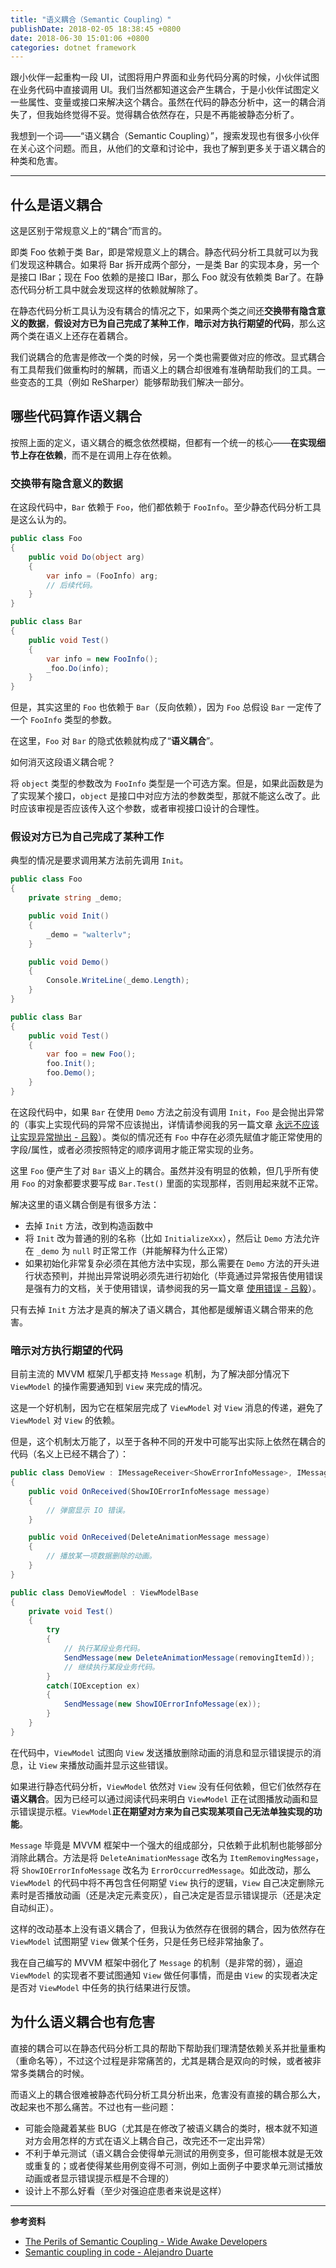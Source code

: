 ```yaml
---
title: "语义耦合（Semantic Coupling）"
publishDate: 2018-02-05 18:38:45 +0800
date: 2018-06-30 15:01:06 +0800
categories: dotnet framework
---
```


跟小伙伴一起重构一段 UI，试图将用户界面和业务代码分离的时候，小伙伴试图在业务代码中直接调用 UI。我们当然都知道这会产生耦合，于是小伙伴试图定义一些属性、变量或接口来解决这个耦合。虽然在代码的静态分析中，这一的耦合消失了，但我始终觉得不妥。觉得耦合依然存在，只是不再能被静态分析了。

我想到一个词——“语义耦合（Semantic Coupling）”，搜索发现也有很多小伙伴在关心这个问题。而且，从他们的文章和讨论中，我也了解到更多关于语义耦合的种类和危害。

---

## 什么是语义耦合

这是区别于常规意义上的“耦合”而言的。

即类 Foo 依赖于类 Bar，即是常规意义上的耦合。静态代码分析工具就可以为我们发现这种耦合。如果将 Bar 拆开成两个部分，一是类 Bar 的实现本身，另一个是接口 IBar；现在 Foo 依赖的是接口 IBar，那么 Foo 就没有依赖类 Bar了。在静态代码分析工具中就会发现这样的依赖就解除了。

在静态代码分析工具认为没有耦合的情况之下，如果两个类之间还**交换带有隐含意义的数据**，**假设对方已为自己完成了某种工作**，**暗示对方执行期望的代码**，那么这两个类在语义上还存在着耦合。

我们说耦合的危害是修改一个类的时候，另一个类也需要做对应的修改。显式耦合有工具帮我们做重构时的解耦，而语义上的耦合却很难有准确帮助我们的工具。一些变态的工具（例如 ReSharper）能够帮助我们解决一部分。

## 哪些代码算作语义耦合

按照上面的定义，语义耦合的概念依然模糊，但都有一个统一的核心——**在实现细节上存在依赖**，而不是在调用上存在依赖。

### 交换带有隐含意义的数据

在这段代码中，`Bar` 依赖于 `Foo`，他们都依赖于 `FooInfo`。至少静态代码分析工具是这么认为的。

```csharp
public class Foo
{
    public void Do(object arg)
    {
        var info = (FooInfo) arg;
        // 后续代码。
    }
}

public class Bar
{
    public void Test()
    {
        var info = new FooInfo();
        _foo.Do(info);
    }
}
```

但是，其实这里的 `Foo` 也依赖于 `Bar`（反向依赖），因为 `Foo` 总假设 `Bar` 一定传了一个 `FooInfo` 类型的参数。

在这里，`Foo` 对 `Bar` 的隐式依赖就构成了“**语义耦合**”。

如何消灭这段语义耦合呢？

将 `object` 类型的参数改为 `FooInfo` 类型是一个可选方案。但是，如果此函数是为了实现某个接口，`object` 是接口中对应方法的参数类型，那就不能这么改了。此时应该审视是否应该传入这个参数，或者审视接口设计的合理性。

### 假设对方已为自己完成了某种工作

典型的情况是要求调用某方法前先调用 `Init`。

```csharp
public class Foo
{
    private string _demo;

    public void Init()
    {
        _demo = "walterlv";
    }

    public void Demo()
    {
        Console.WriteLine(_demo.Length);
    }
}

public class Bar
{
    public void Test()
    {
        var foo = new Foo();
        foo.Init();
        foo.Demo();
    }
}
```

在这段代码中，如果 `Bar` 在使用 `Demo` 方法之前没有调用 `Init`，`Foo` 是会抛出异常的（事实上实现代码的异常不应该抛出，详情请参阅我的另一篇文章 [永远不应该让实现异常抛出 - 吕毅](/post/throws-which-exception.html#%E6%B0%B8%E8%BF%9C%E4%B8%8D%E5%BA%94%E8%AF%A5%E8%AE%A9%E5%AE%9E%E7%8E%B0%E9%94%99%E8%AF%AF%E6%8A%9B%E5%87%BA)）。类似的情况还有 `Foo` 中存在必须先赋值才能正常使用的字段/属性，或者必须按照特定的顺序调用才能正常实现的业务。

这里 `Foo` 便产生了对 `Bar` 语义上的耦合。虽然并没有明显的依赖，但几乎所有使用 `Foo` 的对象都要求要写成 `Bar.Test()` 里面的实现那样，否则用起来就不正常。

解决这里的语义耦合倒是有很多方法：

- 去掉 `Init` 方法，改到构造函数中
- 将 `Init` 改为普通的别的名称（比如 `InitializeXxx`），然后让 `Demo` 方法允许在 `_demo` 为 `null` 时正常工作（并能解释为什么正常）
- 如果初始化非常复杂必须在其他方法中实现，那么需要在 `Demo` 方法的开头进行状态预判，并抛出异常说明必须先进行初始化（毕竟通过异常报告使用错误是强有力的文档，关于使用错误，请参阅我的另一篇文章 [使用错误 - 吕毅](/post/throws-which-exception.html#%E4%BD%BF%E7%94%A8%E9%94%99%E8%AF%AF)）。

只有去掉 `Init` 方法才是真的解决了语义耦合，其他都是缓解语义耦合带来的危害。

### 暗示对方执行期望的代码

目前主流的 MVVM 框架几乎都支持 `Message` 机制，为了解决部分情况下 `ViewModel` 的操作需要通知到 `View` 来完成的情况。

这是一个好机制，因为它在框架层完成了 `ViewModel` 对 `View` 消息的传递，避免了 `ViewModel` 对 `View` 的依赖。

但是，这个机制太万能了，以至于各种不同的开发中可能写出实际上依然在耦合的代码（名义上已经不耦合了）：

```csharp
public class DemoView : IMessageReceiver<ShowErrorInfoMessage>, IMessageReceiver<DeleteAnimationMessage>
{
    public void OnReceived(ShowIOErrorInfoMessage message)
    {
        // 弹窗显示 IO 错误。
    }

    public void OnReceived(DeleteAnimationMessage message)
    {
        // 播放某一项数据删除的动画。
    }
}

public class DemoViewModel : ViewModelBase
{
    private void Test()
    {
        try
        {
            // 执行某段业务代码。
            SendMessage(new DeleteAnimationMessage(removingItemId));
            // 继续执行某段业务代码。
        }
        catch(IOException ex)
        {
            SendMessage(new ShowIOErrorInfoMessage(ex));
        }
    }
}
```

在代码中，`ViewModel` 试图向 `View` 发送播放删除动画的消息和显示错误提示的消息，让 `View` 来播放动画并显示这些错误。

如果进行静态代码分析，`ViewModel` 依然对 `View` 没有任何依赖，但它们依然存在**语义耦合**。因为已经可以通过阅读代码来明白 `ViewModel` 正在试图播放动画和显示错误提示框。`ViewModel`**正在期望对方来为自己实现某项自己无法单独实现的功能**。

`Message` 毕竟是 MVVM 框架中一个强大的组成部分，只依赖于此机制也能够部分消除此耦合。方法是将 `DeleteAnimationMessage` 改名为 `ItemRemovingMessage`，将 `ShowIOErrorInfoMessage` 改名为 `ErrorOccurredMessage`。如此改动，那么 `ViewModel` 的代码中将不再包含任何期望 `View` 执行的逻辑，`View` 自己决定删除元素时是否播放动画（还是决定元素变灰），自己决定是否显示错误提示（还是决定自动纠正）。

这样的改动基本上没有语义耦合了，但我认为依然存在很弱的耦合，因为依然存在 `ViewModel` 试图期望 `View` 做某个任务，只是任务已经非常抽象了。

我在自己编写的 MVVM 框架中弱化了 `Message` 的机制（是非常的弱），逼迫 `ViewModel` 的实现者不要试图通知 `View` 做任何事情，而是由 `View` 的实现者决定是否对 `ViewModel` 中任务的执行结果进行反馈。

## 为什么语义耦合也有危害

直接的耦合可以在静态代码分析工具的帮助下帮助我们理清楚依赖关系并批量重构（重命名等），不过这个过程是非常痛苦的，尤其是耦合是双向的时候，或者被非常多类耦合的时候。

而语义上的耦合很难被静态代码分析工具分析出来，危害没有直接的耦合那么大，改起来也不那么痛苦。不过也有一些问题：

- 可能会隐藏着某些 BUG（尤其是在修改了被语义耦合的类时，根本就不知道对方会用怎样的方式在语义上耦合自己，改完还不一定出异常）
- 不利于单元测试（语义耦合会使得单元测试的用例变多，但可能根本就是无效或重复的；或者使得某些用例变得不可测，例如上面例子中要求单元测试播放动画或者显示错误提示框是不合理的）
- 设计上不那么好看（至少对强迫症患者来说是这样）

---

**参考资料**

- [The Perils of Semantic Coupling - Wide Awake Developers](http://www.michaelnygard.com/blog/2015/04/the-perils-of-semantic-coupling/)
- [Semantic coupling in code - Alejandro Duarte](http://www.alejandrodu.com/blog/semantic-coupling)
